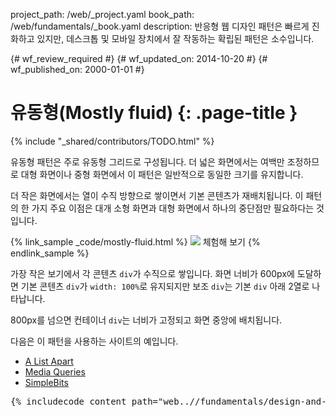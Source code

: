 project_path: /web/_project.yaml
book_path: /web/fundamentals/_book.yaml
description:  반응형 웹 디자인 패턴은 빠르게 진화하고 있지만, 데스크톱 및 모바일 장치에서 잘 작동하는 확립된 패턴은 소수입니다.

{# wf_review_required #}
{# wf_updated_on: 2014-10-20 #}
{# wf_published_on: 2000-01-01 #}

# 유동형(Mostly fluid) {: .page-title }

{% include "_shared/contributors/TODO.html" %}



유동형 패턴은 주로 유동형 그리드로 구성됩니다.  더 넓은 화면에서는 여백만 조정하므로 대형 화면이나 중형 화면에서 이 패턴은 일반적으로 동일한 크기를 유지합니다.

더 작은 화면에서는 열이 수직 방향으로 쌓이면서 기본 콘텐츠가 재배치됩니다.
  이 패턴의 한 가지 주요 이점은 대개 소형 화면과 대형 화면에서 하나의 중단점만 필요하다는 것입니다.



{% link_sample _code/mostly-fluid.html %}
  <img src="imgs/mostly-fluid.svg">
  체험해 보기
{% endlink_sample %}

가장 작은 보기에서 각 콘텐츠 `div`가 수직으로 쌓입니다.  화면 너비가 600px에 도달하면 기본 콘텐츠 `div`가 `width: 100%`로 유지되지만 보조 `div`는 기본 `div` 아래 2열로 나타납니다.

  
800px를 넘으면 컨테이너 `div`는 너비가 고정되고 화면 중앙에 배치됩니다.

다음은 이 패턴을 사용하는 사이트의 예입니다.

 * [A List Apart](http://mediaqueri.es/ala/)
 * [Media Queries](http://mediaqueri.es/)
 * [SimpleBits](http://simplebits.com/)


<pre class="prettyprint">
{% includecode content_path="web..//fundamentals/design-and-ui/responsive/patterns/_code/mostly-fluid.html" region_tag="mfluid" lang=css %}
</pre>


